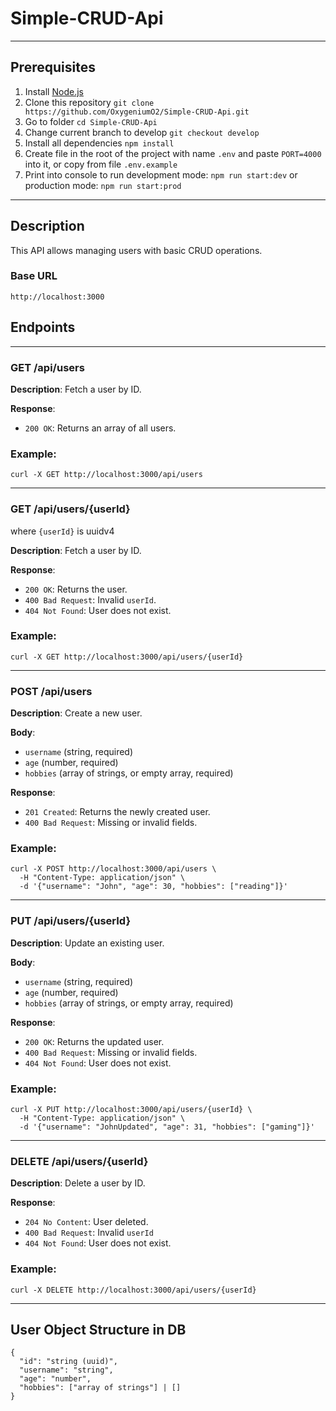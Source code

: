 # Simple-CRUD-Api

---

## Prerequisites

1. Install [Node.js](https://nodejs.org/en/download/)
2. Clone this repository `git clone https://github.com/OxygeniumO2/Simple-CRUD-Api.git`
3. Go to folder `cd Simple-CRUD-Api`
4. Change current branch to develop `git checkout develop`
5. Install all dependencies `npm install`
6. Create file in the root of the project with name `.env` and paste `PORT=4000` into it, or copy from file `.env.example`
7. Print into console to run development mode: `npm run start:dev` or production mode: `npm run start:prod`

---

## Description

This API allows managing users with basic CRUD operations.

### Base URL

`http://localhost:3000`

## Endpoints

---

### GET /api/users

**Description**: Fetch a user by ID.

**Response**:

- `200 OK`: Returns an array of all users.

### Example:

```
curl -X GET http://localhost:3000/api/users
```

---

### GET /api/users/{userId}

where `{userId}` is uuidv4

**Description**: Fetch a user by ID.

**Response**:

- `200 OK`: Returns the user.
- `400 Bad Request`: Invalid `userId`.
- `404 Not Found`: User does not exist.

### Example:

```
curl -X GET http://localhost:3000/api/users/{userId}
```

---

### POST /api/users

**Description**: Create a new user.

**Body**:

- `username` (string, required)
- `age` (number, required)
- `hobbies` (array of strings, or empty array, required)

**Response**:

- `201 Created`: Returns the newly created user.
- `400 Bad Request`: Missing or invalid fields.

### Example:

```
curl -X POST http://localhost:3000/api/users \
  -H "Content-Type: application/json" \
  -d '{"username": "John", "age": 30, "hobbies": ["reading"]}'
```

---

### PUT /api/users/{userId}

**Description**: Update an existing user.

**Body**:

- `username` (string, required)
- `age` (number, required)
- `hobbies` (array of strings, or empty array, required)

**Response**:

- `200 OK`: Returns the updated user.
- `400 Bad Request`: Missing or invalid fields.
- `404 Not Found`: User does not exist.

### Example:

```
curl -X PUT http://localhost:3000/api/users/{userId} \
  -H "Content-Type: application/json" \
  -d '{"username": "JohnUpdated", "age": 31, "hobbies": ["gaming"]}'
```

---

### DELETE /api/users/{userId}

**Description**: Delete a user by ID.

**Response**:

- `204 No Content`: User deleted.
- `400 Bad Request`: Invalid `userId`
- `404 Not Found`: User does not exist.

### Example:

```
curl -X DELETE http://localhost:3000/api/users/{userId}
```

---

## User Object Structure in DB

```
{
  "id": "string (uuid)",
  "username": "string",
  "age": "number",
  "hobbies": ["array of strings"] | []
}
```
